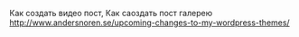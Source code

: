 


Как создать видео пост, Как саоздать пост галерею
http://www.andersnoren.se/upcoming-changes-to-my-wordpress-themes/

